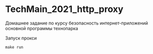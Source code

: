 # TechMain_2021_http_proxy
Домашнее задание по курсу безопасность интернет-приложений основной программы технопарка

Запуск прокси
```shell
make run
```